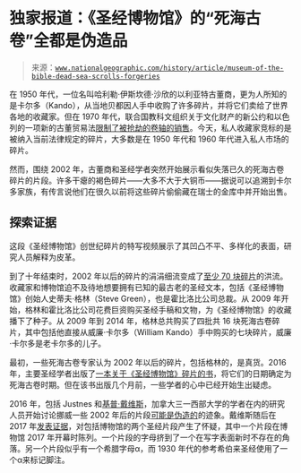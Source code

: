 <!--yml

类别：未分类

日期：2024 年 05 月 27 日 14:27:25

-->

# 独家报道：《圣经博物馆》的“死海古卷”全都是伪造品

> 来源：[`www.nationalgeographic.com/history/article/museum-of-the-bible-dead-sea-scrolls-forgeries`](https://www.nationalgeographic.com/history/article/museum-of-the-bible-dead-sea-scrolls-forgeries)

在 1950 年代，一位名叫哈利勒·伊斯坎德·沙欣的以利亚特古董商，更为人所知的是卡尔多（Kando），从当地贝都因人手中收购了许多碎片，并将它们卖给了世界各地的收藏家。但在 1970 年代，联合国教科文组织关于文化财产的新公约和以色列的一项新的古董贸易法[限制了被抢劫的卷轴的销售](http://www.antiquities.org.il/Article_eng.aspx?sec_id=42&subj_id=228&id=447)。今天，私人收藏家竞标的是被纳入当前法律规定的碎片，大多数是在 1950 年代和 1960 年代进入私人市场的碎片。

然而，围绕 2002 年，古董商和圣经学者突然开始展示看似失落已久的死海古卷碎片的片段。许多干瘪的褐色碎片——大多不大于大铜币——据说可以追溯到卡尔多家族，有传言说他们在很久以前将这些碎片偷偷藏在瑞士的金库中并开始出售。

## 探索证据

这段《圣经博物馆》创世纪碎片的特写视频展示了其凹凸不平、多样化的表面，研究人员解释为皮革。

到了十年结束时，2002 年以后的碎片的涓涓细流变成了[至少 70 块碎片](https://lyingpen.com/2020/01/13/a-list-of-70-unprovenanced-post-2002-dead-sea-scrolls-like-fragments/)的洪流。收藏家和博物馆迫不及待地想要拥有已知的最古老的圣经文本，包括《圣经博物馆》创始人史蒂夫·格林（Steve Green），也是霍比洛比公司总裁。从 2009 年开始，格林和霍比洛比公司花费巨资购买圣经手稿和文物，为《圣经博物馆》的收藏播下了种子。从 2009 年到 2014 年，格林总共购买了四批共 16 块死海古卷碎片，其中包括他直接从威廉·卡尔多（William Kando）手中购买的七块碎片，威廉·卡尔多是老卡尔多的儿子。

最初，一些死海古卷专家认为 2002 年以后的碎片，包括格林的，是真货。2016 年，主要圣经学者出版了[一本关于《圣经博物馆》碎片的书](https://brill.com/view/title/33413)，将它们的日期确定为死海古卷时期。但在该书出版几个月前，一些学者的心中已经开始生出疑虑。

2016 年，包括 Justnes 和[基普·戴维斯](https://twu.academia.edu/KippDavis)，加拿大三一西部大学的学者在内的研究人员开始讨论挪威一些 2002 年后的片段[可能是伪造的](https://www.academia.edu/34891469/_Nine_Dubious_Dead_Sea_Scroll_Fragments_from_the_21th_Century_Dead_Sea_Discoveries_24_2_2017_189_228)的迹象。戴维斯随后在 2017 年[发表证据](https://www.academia.edu/28619652/Gleanings_from_the_Cave_of_Wonders_Patterns_of_Correspondence_in_the_Post-2002_Dead_Sea_Scrolls_Fragments)，对包括博物馆的两个圣经片段产生了怀疑，其中一个片段在博物馆 2017 年开幕时陈列。一个片段的字母挤到了一个在写字表面新时不存在的角落。另一个片段似乎有一个希腊字母α，而 1930 年代的参考希伯来圣经使用了一个α来标记脚注。
